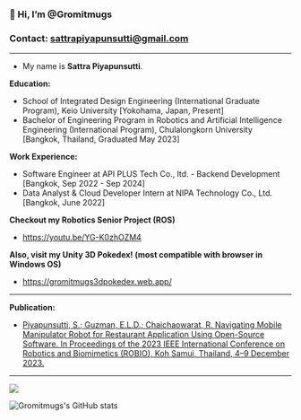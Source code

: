 ### 👋 Hi, I’m @Gromitmugs ###
### Contact: sattrapiyapunsutti@gmail.com
--------

- My name is **Sattra Piyapunsutti**.

**Education:**
* School of Integrated Design Engineering (International Graduate Program), Keio University [Yokohama, Japan, Present]  
* Bachelor of Engineering Program in Robotics and Artificial Intelligence Engineering (International Program),
Chulalongkorn University [Bangkok, Thailand, Graduated May 2023]

**Work Experience:**
* Software Engineer at API PLUS Tech Co., ltd. - Backend Development [Bangkok, Sep 2022 - Sep 2024]
* Data Analyst & Cloud Developer Intern at NIPA Technology Co., Ltd. [Bangkok, June 2022]


**Checkout my Robotics Senior Project (ROS)**
- https://youtu.be/YG-K0zhOZM4

**Also, visit my Unity 3D Pokedex! (most compatible with browser in Windows OS)**
- https://gromitmugs3dpokedex.web.app/
--------


**Publication:**
- [Piyapunsutti, S.; Guzman, E.L.D.; Chaichaowarat, R. Navigating Mobile Manipulator Robot for Restaurant Application 
Using Open-Source Software. In Proceedings of the 2023 IEEE International Conference on Robotics and Biomimetics (ROBIO), 
Koh Samui, Thailand, 4–9 December 2023.](https://ieeexplore.ieee.org/document/10354831)
--------

<a href="https://github.com/Gromitmugs/github-readme-stats">
  <img align="center" src="https://github-readme-stats.vercel.app/api/top-langs/?username=Gromitmugs&layout=compact" />
</a>

![Gromitmugs's GitHub stats](https://github-readme-stats.vercel.app/api?username=Gromitmugs&show_icons=true&rank_icon=github)
